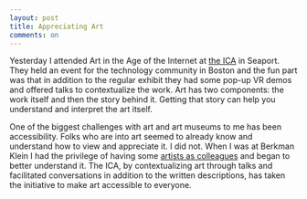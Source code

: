 ```yaml
---
layout: post
title: Appreciating Art
comments: on
---
```

Yesterday I attended Art in the Age of the Internet at [the ICA](https://www.icaboston.org) in Seaport. They held an event for the technology community in Boston and the fun part was that in addition to the regular exhibit they had some pop-up VR demos and offered talks to contextualize the work. Art has two components: the work itself and then the story behind it. Getting that story can help you understand and interpret the art itself.

One of the biggest challenges with art and art museums to me has been accessibility. Folks who are into art seemed to already know and understand how to view and appreciate it. I did not. When I was at Berkman Klein I had the privilege of having some [artists as colleagues](http://metalab.harvard.edu/) and began to better understand it. The ICA, by contextualizing art through talks and facilitated conversations in addition to the written descriptions, has taken the initiative to make art accessible to everyone. 